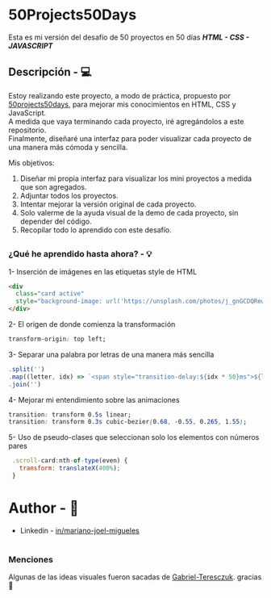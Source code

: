 
# 50Projects50Days
Esta es mi versión del desafío de 50 proyectos en 50 días ***HTML - CSS - JAVASCRIPT***
## Descripción - 💻
Estoy realizando este proyecto, a modo de práctica, propuesto por [50projects50days](https://github.com/bradtraversy/50projects50days), para mejorar mis conocimientos en HTML, CSS y JavaScript.  
A medida que vaya terminando cada proyecto, iré agregándolos a este repositorio.  
Finalmente, diseñaré una interfaz para poder visualizar cada proyecto de una manera más cómoda y sencilla.  

Mis objetivos:

1. Diseñar mi propia interfaz para visualizar los mini proyectos a medida que son agregados.
2. Adjuntar todos los proyectos.
3. Intentar mejorar la versión original de cada proyecto.
4. Solo valerme de la ayuda visual de la demo de cada proyecto, sin depender del código.
5. Recopilar todo lo aprendido con este desafío.
##
### ¿Qué he aprendido hasta ahora? - 💡

1- Inserción de imágenes en las etiquetas style de HTML
  ```html
  <div  
  	class="card active"  
  	style="background-image: url('https://unsplash.com/photos/j_gnGCDQRew/download?ixid=M3wxMjA3fDB8MXxhbGx8fHx8fHx8fHwxNzE1Mjc4OTk0fA&force=true')">
  </div>
  ```    

2- El origen de donde comienza la transformación
  ```css
  transform-origin: top left;
  ```   

3- Separar una palabra por letras de una manera más sencilla
  ```js
  .split('')
  .map((letter, idx) => `<span style="transition-delay:${idx * 50}ms">${letter}</span>`)
  .join('')
  ```

4- Mejorar mi entendimiento sobre las animaciones 
  ```css
  transition: transform 0.5s linear;
  transition: transform 0.3s cubic-bezier(0.68, -0.55, 0.265, 1.55);
  ```

5- Uso de pseudo-clases que seleccionan solo los elementos con números pares
 ```js
  .scroll-card:nth-of-type(even) {
    transform: translateX(400%);
  }
  ```
  
# Author - 💪​

- Linkedin - [in/mariano-joel-migueles](https://www.linkedin.com/in/mariano-joel-migueles/)

#
### Menciones
Algunas de las ideas visuales fueron sacadas de [Gabriel-Teresczuk](https://github.com/gabrielteresczuk/50Proyects50Days/tree/master). gracias 💪
